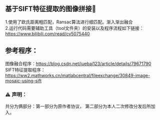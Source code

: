 ## 基于SIFT特征提取的图像拼接:tada:
  1.使用了欧氏距离粗匹配，Ransac算法进行细匹配。渐入渐出融合  
  2.运行代码需要辅助工具（tool文件夹）的安装以及程序流程如下链接：  
  https://www.bilibili.com/read/cv5075440

## 参考程序：  
图像融合程序：https://blog.csdn.net/juebai123/article/details/79671790  
SIFT特征提取程序：https://ww2.mathworks.cn/matlabcentral/fileexchange/30849-image-mosaic-using-sift
### :warning:  声明：
共分为俩部分：第一部分为原作者协议， 第二部分为本人二次修改分发后所加入。
